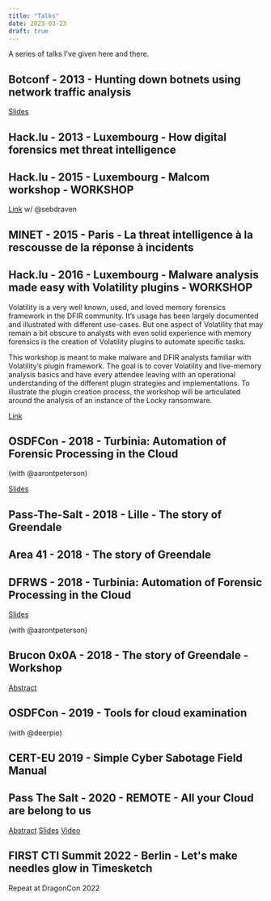 ```yaml
---
title: "Talks"
date: 2023-03-23
draft: true
---
```


A series of talks I've given here and there.

## Botconf - 2013 - Hunting down botnets using network traffic analysis

[Slides](https://www.botconf.eu/wp-content/uploads/2013/10/25-ThomasChopiteaMalcon.pdf)

## Hack.lu - 2013 - Luxembourg - How digital forensics met threat intelligence

## Hack.lu - 2015 - Luxembourg - Malcom workshop - WORKSHOP

[Link](http://2015.hack.lu/talks/) w/ @sebdraven

## MINET - 2015 - Paris - La threat intelligence à la rescousse de la réponse à incidents

## Hack.lu - 2016 - Luxembourg - Malware analysis made easy with Volatility plugins - WORKSHOP

Volatility is a very well known, used, and loved memory forensics framework in
the DFIR community. It’s usage has been largely documented and illustrated with
different use-cases. But one aspect of Volatility that may remain a bit obscure
to analysts with even solid experience with memory forensics is the creation of
Volatility plugins to automate specific tasks.

This workshop is meant to make malware and DFIR analysts familiar with
Volatility’s plugin framework. The goal is to cover Volatility and live-memory
analysis basics and have every attendee leaving with an operational
understanding of the different plugin strategies and implementations. To
illustrate the plugin creation process, the workshop will be articulated around
the analysis of an instance of the Locky ransomware.

[Link](https://2016.hack.lu/talks/)

## OSDFCon - 2018 - Turbinia: Automation of Forensic Processing in the Cloud

(with @aarontpeterson)

[Slides](https://www.osdfcon.org/presentations/2018/Aaron-Peterson-Thomas-Chopitea-Turbinia-Automation-of-Forensic-Processing-in-the-Cloud.pdf)

## Pass-The-Salt - 2018 - Lille - The story of Greendale

## Area 41 - 2018 - The story of Greendale

## DFRWS - 2018 - Turbinia: Automation of Forensic Processing in the Cloud

[Slides](https://dfrws.org/wp-content/uploads/2019/06/pres_turbinia_automations_of_forensic_processing_in_the_cloud.pdf)

(with @aarontpeterson)

## Brucon 0x0A - 2018 - The story of Greendale - Workshop

[Abstract](https://brucon0x0a.sched.com/event/FXIY/the-story-of-greendale)

## OSDFCon - 2019 - Tools for cloud examination

(with @deerpie)

## CERT-EU 2019 - Simple Cyber Sabotage Field Manual

## Pass The Salt - 2020 - REMOTE - All your Cloud are belong to us

[Abstract](https://2020.pass-the-salt.org/talks/140.html)
[Slides](https://2020.pass-the-salt.org/files/slides/PTS2020-Talk-04-Libcloudforensics.pdf)
[Video](https://passthesalt.ubicast.tv/videos/2020-all-your-cloud-are-belong-to-us/)

## FIRST CTI Summit 2022 - Berlin - Let's make needles glow in Timesketch

Repeat at DragonCon 2022
